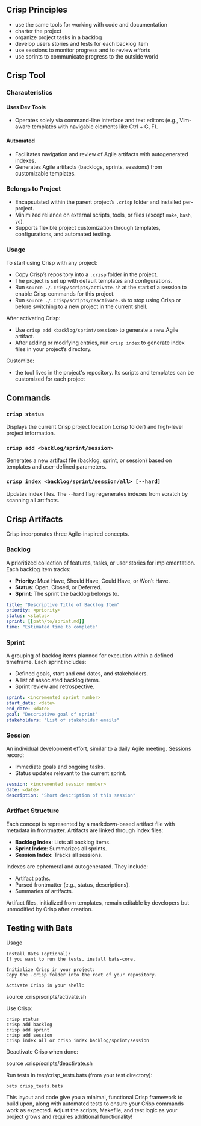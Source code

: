 ## Crisp Principles

- use the same tools for working with code and documentation
- charter the project
- organize project tasks in a backlog
- develop users stories and tests for each backlog item
- use sessions to monitor progress and to review efforts
- use sprints to communicate progress to the outside world

## Crisp Tool

### Characteristics

#### Uses Dev Tools

- Operates solely via command-line interface and text editors (e.g., Vim-aware templates with navigable elements like Ctrl + G, F).

#### Automated

- Facilitates navigation and review of Agile artifacts with autogenerated indexes.
- Generates Agile artifacts (backlogs, sprints, sessions) from customizable templates.

### Belongs to Project

- Encapsulated within the parent project’s `.crisp` folder and installed per-project.
- Minimized reliance on external scripts, tools, or files (except `make`, `bash`, `yq`).
- Supports flexible project customization through templates, configurations, and automated testing.

### Usage

To start using Crisp with any project:

- Copy Crisp’s repository into a `.crisp` folder in the project.
- The project is set up with default templates and configurations.
- Run `source ./.crisp/scripts/activate.sh` at the start of a session to enable Crisp commands for this project.
- Run `source ./.crisp/scripts/deactivate.sh` to stop using Crisp or before switching to a new project in the current shell.

After activating Crisp:

- Use `crisp add <backlog/sprint/session>` to generate a new Agile artifact.
- After adding or modifying entries, run `crisp index` to generate index files in your project’s directory.

Customize:

- the tool lives in the project's repository. Its scripts and templates can be customized for each project

## Commands

### `crisp status`

Displays the current Crisp project location (.crisp folder) and high-level project information.

### `crisp add <backlog/sprint/session>`

Generates a new artifact file (backlog, sprint, or session) based on templates and user-defined parameters.

### `crisp index <backlog/sprint/session/all> [--hard]`

Updates index files. The `--hard` flag regenerates indexes from scratch by scanning all artifacts.

## Crisp Artifacts

Crisp incorporates three Agile-inspired concepts.

### Backlog

A prioritized collection of features, tasks, or user stories for implementation. Each backlog item tracks:

- **Priority**: Must Have, Should Have, Could Have, or Won’t Have.
- **Status**: Open, Closed, or Deferred.
- **Sprint**: The sprint the backlog belongs to.

```yaml
title: "Descriptive Title of Backlog Item"
priority: <priority>
status: <status>
sprint: [[path/to/sprint.md]]
time: "Estimated time to complete"
```

### Sprint

A grouping of backlog items planned for execution within a defined timeframe. Each sprint includes:

- Defined goals, start and end dates, and stakeholders.
- A list of associated backlog items.
- Sprint review and retrospective.

```yaml
sprint: <incremented sprint number>
start_date: <date>
end_date: <date>
goal: "Descriptive goal of sprint"
stakeholders: "List of stakeholder emails"
```

### Session

An individual development effort, similar to a daily Agile meeting. Sessions record:

- Immediate goals and ongoing tasks.
- Status updates relevant to the current sprint.

```yaml
session: <incremented session number>
date: <date>
description: "Short description of this session"
```

### Artifact Structure

Each concept is represented by a markdown-based artifact file with metadata in frontmatter.
Artifacts are linked through index files:

- **Backlog Index**: Lists all backlog items.
- **Sprint Index**: Summarizes all sprints.
- **Session Index**: Tracks all sessions.

Indexes are ephemeral and autogenerated. They include:

- Artifact paths.
- Parsed frontmatter (e.g., status, descriptions).
- Summaries of artifacts.

Artifact files, initialized from templates, remain editable by developers but unmodified by Crisp after creation.

## Testing with Bats

Usage

    Install Bats (optional):
    If you want to run the tests, install bats-core.

    Initialize Crisp in your project:
    Copy the .crisp folder into the root of your repository.

    Activate Crisp in your shell:

source .crisp/scripts/activate.sh

Use Crisp:

    crisp status
    crisp add backlog
    crisp add sprint
    crisp add session
    crisp index all or crisp index backlog/sprint/session

Deactivate Crisp when done:

source .crisp/scripts/deactivate.sh

Run tests in test/crisp_tests.bats (from your test directory):

    bats crisp_tests.bats

This layout and code give you a minimal, functional Crisp framework to build upon, along with automated tests to ensure your Crisp commands work as expected. Adjust the scripts, Makefile, and test logic as your project grows and requires additional functionality!
